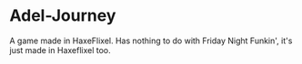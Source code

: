 # Adel-Journey
A game made in HaxeFlixel. Has nothing to do with Friday Night Funkin', it's just made in Haxeflixel too.
